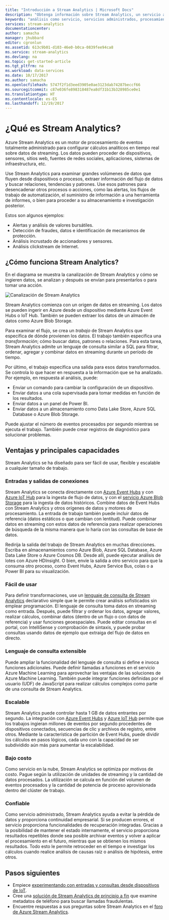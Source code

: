 ```yaml
---
title: "Introducción a Stream Analytics | Microsoft Docs"
description: "Obtenga información sobre Stream Analytics, un servicio administrado que le ayudará a analizar datos de streaming desde Internet de las cosas (IoT) en tiempo real."
keywords: "análisis como servicio, servicios administrados, procesamiento de transmisiones, análisis de transmisiones, qué es stream analytics"
services: stream-analytics
documentationcenter: 
author: samacha
manager: jhubbard
editor: cgronlun
ms.assetid: 613c9b01-d103-46e0-b0ca-0839fee94ca8
ms.service: stream-analytics
ms.devlang: na
ms.topic: get-started-article
ms.tgt_pltfrm: na
ms.workload: data-services
ms.date: 10/17/2017
ms.author: samacha
ms.openlocfilehash: 5747f2f1d3eed3905e0ae3123dab74287beccf66
ms.sourcegitcommit: c87e036fe898318487ea8df31b13b328985ce0e1
ms.translationtype: HT
ms.contentlocale: es-ES
ms.lasthandoff: 12/19/2017
---
```

# <a name="what-is-stream-analytics"></a>¿Qué es Stream Analytics?

Azure Stream Analytics es un motor de procesamiento de eventos totalmente administrado para configurar cálculos analíticos en tiempo real sobre datos de streaming. Los datos pueden proceder de dispositivos, sensores, sitios web, fuentes de redes sociales, aplicaciones, sistemas de infraestructura, etc. 

Use Stream Analytics para examinar grandes volúmenes de datos que fluyen desde dispositivos o procesos, extraer información del flujo de datos y buscar relaciones, tendencias y patrones. Use esos patrones para desencadenar otros procesos o acciones, como las alertas, los flujos de trabajo de automatización, el suministro de información a una herramienta de informes, o bien para proceder a su almacenamiento e investigación posterior. 

Estos son algunos ejemplos:

* Alertas y análisis de valores bursátiles.
* Detección de fraudes, datos e identificación de mecanismos de protección. 
* Análisis incrustado de accionadores y sensores.
* Análisis clickstream de Internet.

## <a name="how-does-stream-analytics-work"></a>¿Cómo funciona Stream Analytics?

En el diagrama se muestra la canalización de Stream Analytics y cómo se ingieren datos, se analizan y después se envían para presentarlos o para tomar una acción. 

![Canalización de Stream Analytics](./media/stream-analytics-introduction/stream_analytics_intro_pipeline.png)

Stream Analytics comienza con un origen de datos en streaming. Los datos se pueden ingerir en Azure desde un dispositivo mediante Azure Event Hubs o IoT Hub. También se pueden extraer los datos de un almacén de datos como Azure Blob Storage. 

Para examinar el flujo, se crea un *trabajo* de Stream Analytics que especifica de dónde provienen los datos. El trabajo también especifica una *transformación*; cómo buscar datos, patrones o relaciones. Para esta tarea, Stream Analytics admite un lenguaje de consulta similar a SQL para filtrar, ordenar, agregar y combinar datos en streaming durante un período de tiempo.

Por último, el trabajo especifica una salida para esos datos transformados. Se controla lo que hacer en respuesta a la información que se ha analizado. Por ejemplo, en respuesta al análisis, puede:

* Enviar un comando para cambiar la configuración de un dispositivo. 
* Enviar datos a una cola supervisada para tomar medidas en función de los resultados. 
* Enviar datos a un panel de Power BI.
* Enviar datos a un almacenamiento como Data Lake Store, Azure SQL Database o Azure Blob Storage.

Puede ajustar el número de eventos procesados por segundo mientras se ejecuta el trabajo. También puede crear registros de diagnóstico para solucionar problemas.

## <a name="key-capabilities-and-benefits"></a>Ventajas y principales capacidades

Stream Analytics se ha diseñado para ser fácil de usar, flexible y escalable a cualquier tamaño de trabajo.

### <a name="connect-inputs-and-outputs"></a>Entradas y salidas de conexiones

Stream Analytics se conecta directamente con [Azure Event Hubs](https://azure.microsoft.com/services/event-hubs/) y con [Azure IoT Hub](https://azure.microsoft.com/services/iot-hub/) para la ingesta de flujo de datos, y con el [servicio Azure Blob Storage](https://docs.microsoft.com/azure/storage/storage-introduction#blob-storage-accounts) para la ingesta de datos históricos. Combine datos de Event Hubs con Stream Analytics y otros orígenes de datos y motores de procesamiento. La entrada de trabajo también puede incluir datos de referencia (datos estáticos o que cambian con lentitud). Puede combinar datos en streaming con estos datos de referencia para realizar operaciones de búsqueda de la misma manera que lo haría con las consultas de base de datos.

Redirija la salida del trabajo de Stream Analytics en muchas direcciones. Escriba en almacenamientos como Azure Blob, Azure SQL Database, Azure Data Lake Store o Azure Cosmos DB. Desde allí, puede ejecutar análisis de lotes con Azure HDInsight. O bien, envíe la salida a otro servicio para que la consuma otro proceso, como Event Hubs, Azure Service Bus, colas o a Power BI para su visualización.

### <a name="simple-to-use"></a>Fácil de usar

Para definir transformaciones, use un [lenguaje de consulta de Stream Analytics](https://msdn.microsoft.com/library/azure/dn834998.aspx) declarativo simple que le permite crear análisis sofisticados sin emplear programación. El lenguaje de consulta toma datos en streaming como entrada. Después, puede filtrar y ordenar los datos, agregar valores, realizar cálculos, combinar datos (dentro de un flujo o con datos de referencia) y usar funciones geoespaciales. Puede editar consultas en el portal, con IntelliSense y comprobación de sintaxis, y puede probar consultas usando datos de ejemplo que extraiga del flujo de datos en directo.

### <a name="extensible-query-language"></a>Lenguaje de consulta extensible

Puede ampliar la funcionalidad del lenguaje de consulta si define e invoca funciones adicionales. Puede definir llamadas a funciones en el servicio Azure Machine Learning para aprovechar las ventajas de las soluciones de Azure Machine Learning. También puede integrar funciones definidas por el usuario (UDF) de JavaScript para realizar cálculos complejos como parte de una consulta de Stream Analytics.

### <a name="scalable"></a>Escalable

Stream Analytics puede controlar hasta 1 GB de datos entrantes por segundo. La integración con [Azure Event Hubs](https://azure.microsoft.com/services/event-hubs/) y [Azure IoT Hub](https://azure.microsoft.com/services/iot-hub/) permite que los trabajos ingieran millones de eventos por segundo procedentes de dispositivos conectados, secuencias de clic y archivos de registro, entre otros. Mediante la característica de partición de Event Hubs, puede dividir los cálculos en pasos lógicos, cada uno con la capacidad de ser subdividido aún más para aumentar la escalabilidad.

### <a name="low-cost"></a>Bajo costo

Como servicio en la nube, Stream Analytics se optimiza por motivos de costo. Pague según la utilización de unidades de streaming y la cantidad de datos procesados. La utilización se calcula en función del volumen de eventos procesados y la cantidad de potencia de proceso aprovisionada dentro del clúster de trabajo.

### <a name="reliable"></a>Confiable

Como servicio administrado, Stream Analytics ayuda a evitar la pérdida de datos y proporciona continuidad empresarial. Si se producen errores, el servicio proporciona funcionalidades de recuperación integradas. Gracias a la posibilidad de mantener el estado internamente, el servicio proporciona resultados repetibles donde sea posible archivar eventos y volver a aplicar el procesamiento en el futuro, mientras que se obtienen los mismos resultados. Todo esto le permite retroceder en el tiempo e investigar los cálculos cuando realice análisis de causas raíz o análisis de hipótesis, entre otros.

## <a name="next-steps"></a>Pasos siguientes

* Empiece [experimentando con entradas y consultas desde dispositivos de IoT](stream-analytics-get-started-with-azure-stream-analytics-to-process-data-from-iot-devices.md).
* Cree una [solución de Stream Analytics de principio a fin](stream-analytics-real-time-fraud-detection.md) que examine metadatos de teléfono para buscar llamadas fraudulentas.
* Encuentre respuestas a sus preguntas sobre Stream Analytics en el [foro de Azure Stream Analytics](https://social.msdn.microsoft.com/Forums/en-US/home?forum=AzureStreamAnalytics).

